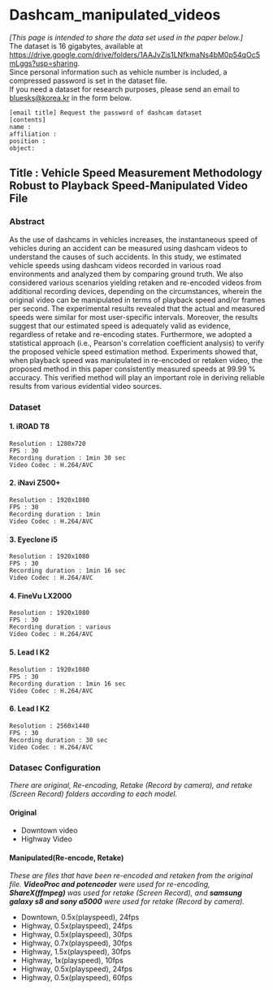 # Dashcam_manipulated_videos
*[This page is intended to share the data set used in the paper below.]*   
The dataset is 16 gigabytes, available at https://drive.google.com/drive/folders/1AAJvZis1LNfkmaNs4bM0p54qOc5mLggs?usp=sharing.   
Since personal information such as vehicle number is included, a compressed password is set in the dataset file.   
If you need a dataset for research purposes, please send an email to bluesks@korea.kr in the form below.   
```
[email title] Request the password of dashcam dataset
[contents]
name :
affiliation :
position :
object:
```

## Title : Vehicle Speed Measurement Methodology Robust to Playback Speed-Manipulated Video File 
### Abstract

As the use of dashcams in vehicles increases, the instantaneous speed of vehicles during an accident can be measured using dashcam videos to understand the causes of such accidents. In this study, we estimated vehicle speeds using dashcam videos recorded in various road environments and analyzed them by comparing ground truth. We also considered various scenarios yielding retaken and re-encoded videos from additional recording devices, depending on the circumstances, wherein the original video can be manipulated in terms of playback speed and/or frames per second. The experimental results revealed that the actual and measured speeds were similar for most user-specific intervals. Moreover, the results suggest that our estimated speed is adequately valid as evidence, regardless of retake and re-encoding states. Furthermore, we adopted a statistical approach (i.e., Pearson's correlation coefficient analysis) to verify the proposed vehicle speed estimation method. Experiments showed that, when playback speed was manipulated in re-encoded or retaken video, the proposed method in this paper consistently measured speeds at 99.99 % accuracy. This verified method will play an important role in deriving reliable results from various evidential video sources.

### Dataset
#### 1. iROAD T8
```
Resolution : 1280x720
FPS : 30
Recording duration : 1min 30 sec
Video Codec : H.264/AVC
```
#### 2. iNavi Z500+
```
Resolution : 1920x1080
FPS : 30
Recording duration : 1min
Video Codec : H.264/AVC
```
#### 3. Eyeclone i5
```
Resolution : 1920x1080
FPS : 30
Recording duration : 1min 16 sec
Video Codec : H.264/AVC
```
#### 4. FineVu LX2000
```
Resolution : 1920x1080
FPS : 30
Recording duration : various
Video Codec : H.264/AVC
```
#### 5. Lead I K2
```
Resolution : 1920x1080
FPS : 30
Recording duration : 1min 16 sec
Video Codec : H.264/AVC
```
#### 6. Lead I K2
```
Resolution : 2560x1440
FPS : 30
Recording duration : 30 sec
Video Codec : H.264/AVC
```

### Datasec Configuration
_There are original, Re-encoding, Retake (Record by camera), and retake (Screen Record) folders according to each model._
#### Original
* Downtown video
* Highway Video
#### Manipulated(Re-encode, Retake)
_These are files that have been re-encoded and retaken from the original file._
_**VideoProc and potencoder** were used for re-encoding, **ShareX(ffmpeg)** was used for retake (Screen Record), and **samsung galaxy s8 and sony a5000** were used for retake (Record by camera)._
* Downtown, 0.5x(playspeed), 24fps
* Highway, 0.5x(playspeed), 24fps
* Highway, 0.5x(playspeed), 30fps
* Highway, 0.7x(playspeed), 30fps
* Highway, 1.5x(playspeed), 30fps
* Highway, 1x(playspeed), 10fps
* Highway, 0.5x(playspeed), 24fps
* Highway, 0.5x(playspeed), 60fps
